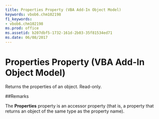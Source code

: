 ```yaml
---
title: Properties Property (VBA Add-In Object Model)
keywords: vbob6.chm102198
f1_keywords:
- vbob6.chm102198
ms.prod: office
ms.assetid: b207dbf5-1732-161d-2b03-35f81534ed71
ms.date: 06/08/2017
---
```



# Properties Property (VBA Add-In Object Model)



Returns the properties of an object. Read-only.

##Remarks

The  **Properties** property is an accessor property (that is, a property that returns an object of the same type as the property name).

